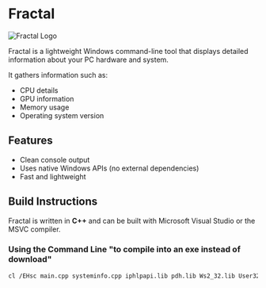 # Fractal

![Fractal Logo](fract.png)

Fractal is a lightweight Windows command-line tool that displays detailed information about your PC hardware and system.  

It gathers information such as:
- CPU details  
- GPU information  
- Memory usage 
- Operating system version  

## Features
- Clean console output  
- Uses native Windows APIs (no external dependencies)  
- Fast and lightweight  

## Build Instructions
Fractal is written in **C++** and can be built with Microsoft Visual Studio or the MSVC compiler.

### Using the Command Line "to compile into an exe instead of download"
```sh
cl /EHsc main.cpp systeminfo.cpp iphlpapi.lib pdh.lib Ws2_32.lib User32.lib /FeFractal.exe